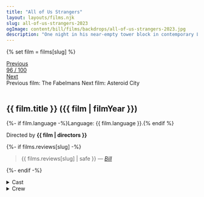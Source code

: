 ```yaml
---
title: "All of Us Strangers"
layout: layouts/films.njk
slug: all-of-us-strangers-2023
ogImage: content/bill/films/backdrops/all-of-us-strangers-2023.jpg
description: "One night in his near-empty tower block in contemporary London, Adam has a chance encounter with a mysterious neighbor Harry, which punctures the rhythm of his everyday life."
---
```


{% set film = films[slug] %}

<nav class="films">
  <div class="prev">
    <a href="../the-fabelmans-2022"><i class="fa-solid fa-chevron-left fa-xs"></i> Previous</a>
  </div>
  <div>
    <a class="simple" href="../">96 / 100</a>
  </div>
  <div class="next">
    <a href="../asteroid-city-2023">Next <i class="fa-solid fa-chevron-right fa-xs"></i></a>
  </div>
  <div class="hint">
    <span class="prev-hint">
      <span class="sr-only">Previous film:</span>
      The Fabelmans
    </span>
    <span class="next-hint">
      <span class="sr-only">Next film:</span>
      Asteroid City
    </span>
  </div>
</nav>

<article class="film slug-all-of-us-strangers-2023">
  <div class="backdrop-and-poster">
    <img class="poster" src="../films/posters/{{ slug }}.jpg" alt="">
    <img class="backdrop" src="../films/backdrops/{{ slug }}.jpg" alt="">
  </div>

  <h1>{{ film.title }} ({{ film | filmYear }})</h1>

  <p>
    {%- if film.language -%}Language: {{ film.language }}.{% endif %}
    
  </p>

  <p class="director">
    Directed by <strong>{{ film | directors }}</strong>
  </p>

  {%- if films.reviews[slug] -%}
    <blockquote> 
      {{ films.reviews[slug] | safe }} <em>—&nbsp;<a href="/bill">Bill</a></em>
    </blockquote> 
  {%- endif -%}

  <section class="film-detail">
    <div>
      <details>
        <summary>
          <i class="fa-solid fa-masks-theater"></i>
          Cast
        </summary>
        <ul>
          {%- for cast in film.credits.cast -%}
            <li>
              {{ cast.name }} as <em>{{ cast.character }}</em>
            </li>
          {%- endfor -%}
        </ul>
      </details>
      <details>
        <summary>
          <i class="fa-solid fa-clapperboard"></i>
          Crew
        </summary>
        <ul>
          {%- for crew in film.credits.crew -%}
            <li>
              {{ crew.name }} &mdash; <em>{{ crew.job }}</em>
            </li>
          {%- endfor -%}
        </ul>
      </details>
    </div>
  </section>
</article>
